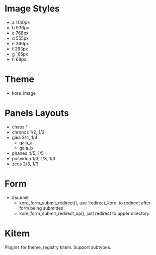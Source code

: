 Image Styles
============
* a 1140px
* b 930px
* c 768px
* d 555px
* e 360px
* f 263px
* g 165px
* h 68px

Theme
=====
* kore_image

Panels Layouts
==============
* chaos 1
* chronos 1/2, 1/2
* gaia 3/4, 1/4
    - gaia_a
    - gaia_b
* phanes 4/5, 1/5
* poseidon 1/3, 1/3, 1/3
* zeus 2/3, 1/3

Form
====
* #submit
    - kore_form_submit_redirect(), use 'redirect_kore' to redirect after form being submitted.
    - kore_form_submit_redirect_up(), just redirect to upper directory.

Kitem
=====
Plugins for theme_registry kitem.
Support subtypes.
